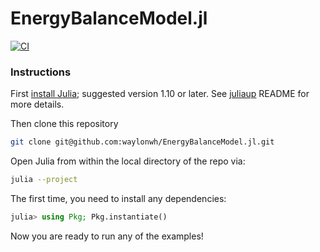 # EnergyBalanceModel.jl

[![CI](https://github.com/waylonwh/EnergyBalanceModel.jl/actions/workflows/CI.yml/badge.svg)](https://github.com/waylonwh/EnergyBalanceModel.jl/actions/workflows/CI.yml)

### Instructions

First [install Julia](https://julialang.org/downloads/); suggested version 1.10 or later.
See [juliaup](https://github.com/JuliaLang/juliaup) README for more details.

Then clone this repository

```bash
git clone git@github.com:waylonwh/EnergyBalanceModel.jl.git
```

Open Julia from within the local directory of the repo via:

```bash
julia --project
```

The first time, you need to install any dependencies:

```julia
julia> using Pkg; Pkg.instantiate()
```

Now you are ready to run any of the examples!
